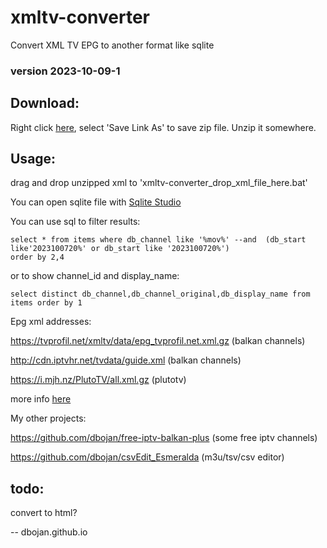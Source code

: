 # xmltv-converter
Convert XML TV EPG to another format like sqlite

### version 2023-10-09-1

## Download: 
Right click [here](https://raw.githubusercontent.com/dbojan/xmltv-converter/main/xmltv-converter.zip), select 'Save Link As' to save zip file.
Unzip it somewhere.


## Usage:
drag and drop unzipped xml to 'xmltv-converter_drop_xml_file_here.bat'

You can open sqlite file with [Sqlite Studio](https://github.com/pawelsalawa/sqlitestudio)

You can use sql to filter results:
```
select * from items where db_channel like '%mov%' --and  (db_start like'2023100720%' or db_start like '2023100720%')
order by 2,4
```
or to show channel_id and display_name:
```
select distinct db_channel,db_channel_original,db_display_name from items order by 1
```

Epg xml addresses:

https://tvprofil.net/xmltv/data/epg_tvprofil.net.xml.gz (balkan channels)

http://cdn.iptvhr.net/tvdata/guide.xml (balkan channels)

https://i.mjh.nz/PlutoTV/all.xml.gz (plutotv)

more info [here](https://github.com/iptv-org/epg)



My other projects:

https://github.com/dbojan/free-iptv-balkan-plus (some free iptv channels)

https://github.com/dbojan/csvEdit_Esmeralda (m3u/tsv/csv editor)


## todo:
convert to html?

--
dbojan.github.io